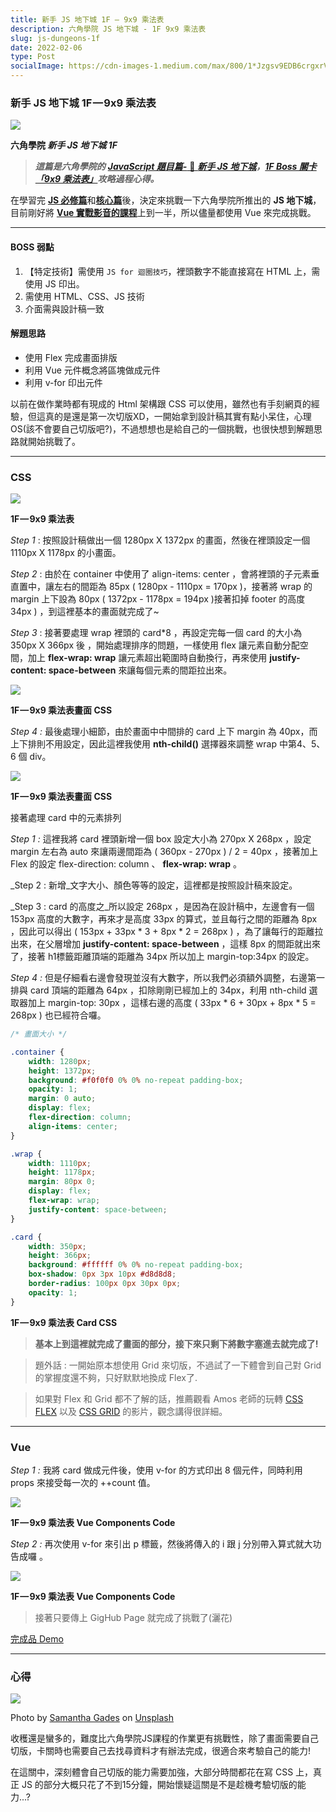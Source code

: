 ```yaml
---
title: 新手 JS 地下城 1F — 9x9 乘法表
description: 六角學院 JS 地下城 - 1F 9x9 乘法表
slug: js-dungeons-1f
date: 2022-02-06
type: Post
socialImage: https://cdn-images-1.medium.com/max/800/1*Jzgsv9EDB6crgxrVJCUY1g.png
---
```


### 新手 JS 地下城 1F — 9x9 乘法表

![](https://cdn-images-1.medium.com/max/800/1*Jzgsv9EDB6crgxrVJCUY1g.png)

**六角學院 _新手 JS 地下城 1F_**

> **_這篇是六角學院的_** [**_JavaScript 題目篇-_** 🐲 **_新手 JS 地下城_**](https://courses.hexschool.com/courses/enrolled/674121)**_，_**[**_1F Boss 關卡「9x9 乘法表」_**](https://courses.hexschool.com/courses/javascript-js/lectures/12019663)**_攻略過程心得。_**

在學習完 [**JS 必修篇**](https://courses.hexschool.com/courses/enrolled/1463822)和[**核心篇**](https://courses.hexschool.com/courses/enrolled/670037)後，決定來挑戰一下六角學院所推出的 **JS 地下城**，目前剛好將 [**Vue 實戰影音的課程**](https://courses.hexschool.com/courses/enrolled/1326387)上到一半，所以儘量都使用 Vue 來完成挑戰。

---

#### BOSS 弱點

1.  【特定技術】需使用 `JS for 迴圈技巧`，裡頭數字不能直接寫在 HTML 上，需使用 JS 印出。
2.  需使用 HTML、CSS、JS 技術
3.  介面需與設計稿一致

#### 解題思路

-   使用 Flex 完成畫面排版
-   利用 Vue 元件概念將區塊做成元件
-   利用 v-for 印出元件

以前在做作業時都有現成的 Html 架構跟 CSS 可以使用，雖然也有手刻網頁的經驗，但這真的是還是第一次切版XD，一開始拿到設計稿其實有點小呆住，心理OS(該不會要自己切版吧?)，不過想想也是給自己的一個挑戰，也很快想到解題思路就開始挑戰了。

---

### CSS

![](https://cdn-images-1.medium.com/max/800/1*CksRXYLjGxK3wZzECb1V2g.jpeg)

**1F — 9x9 乘法表**

_Step 1_ : 按照設計稿做出一個 1280px X 1372px 的畫面，然後在裡頭設定一個1110px X 1178px 的小畫面。

_Step 2_ : 由於在 container 中使用了 align-items: center ，會將裡頭的子元素垂直置中，讓左右的間距為 85px ( 1280px - 1110px = 170px )，接著將 wrap 的 margin 上下設為 80px ( 1372px - 1178px = 194px )接著扣掉 footer 的高度 34px ) ，到這裡基本的畫面就完成了~

_Step 3_ : 接著要處理 wrap 裡頭的 card*8 ，再設定完每一個 card 的大小為 350px X 366px 後 ，開始處理排序的問題，一樣使用 flex 讓元素自動分配空間，加上 **flex-wrap: wrap** 讓元素超出範圍時自動換行，再來使用 **justify-content: space-between** 來讓每個元素的間距拉出來。

![](https://cdn-images-1.medium.com/max/800/1*WFIHw5Y8hYF3ihysTlLrHw.png)

**1F — 9x9 乘法表畫面 CSS**

_Step 4 :_ 最後處理小細節，由於畫面中中間排的 card 上下 margin 為 40px，而上下排則不用設定，因此這裡我使用 **nth-child()** 選擇器來調整 wrap 中第4、5、6 個 div。

![](https://cdn-images-1.medium.com/max/800/1*29rzmlVYegcRMqSKFRpAsA.png)

**1F — 9x9 乘法表畫面 CSS**

接著處理 card 中的元素排列

_Step 1 :_ 這裡我將 card 裡頭新增一個 box 設定大小為 270px X 268px ，設定 margin 左右為 auto 來讓兩邊間距為 ( 360px - 270px ) / 2 = 40px ，接著加上 Flex 的設定 flex-direction: column 、 **flex-wrap: wrap** 。

_Step 2 : 新增_文字大小、顏色等等的設定，這裡都是按照設計稿來設定。

_Step 3 : card 的高度之_所以設定 268px ，是因為在設計稿中，左邊會有一個 153px 高度的大數字，再來才是高度 33px 的算式，並且每行之間的距離為 8px ，因此可以得出 ( 153px + 33px * 3 + 8px * 2 = 268px ) ，為了讓每行的距離拉出來，在父層增加 **justify-content: space-between** ，這樣 8px 的間距就出來了，接著 h1標籤距離頂端的距離為 34px 所以加上 margin-top:34px 的設定。

_Step 4 :_ 但是仔細看右邊會發現並沒有大數字，所以我們必須額外調整，右邊第一排與 card 頂端的距離為 64px ，扣除剛剛已經加上的 34px，利用 nth-child 選取器加上 margin-top: 30px ，這樣右邊的高度 ( 33px * 6 + 30px + 8px * 5 = 268px ) 也已經符合囉。

```css
/* 畫面大小 */

.container {
	width: 1280px;
	height: 1372px;
	background: #f0f0f0 0% 0% no-repeat padding-box;
	opacity: 1;
	margin: 0 auto;
	display: flex;
	flex-direction: column;
	align-items: center;
}

.wrap {
	width: 1110px;
	height: 1178px;
	margin: 80px 0;
	display: flex;
	flex-wrap: wrap;
	justify-content: space-between;
}

.card {
	width: 350px;
	height: 366px;
	background: #ffffff 0% 0% no-repeat padding-box;
	box-shadow: 0px 3px 10px #d8d8d8;
	border-radius: 100px 0px 30px 0px;
	opacity: 1;
}
```

**1F — 9x9 乘法表 Card CSS**

> **基本上到這裡就完成了畫面的部分，接下來只剩下將數字塞進去就完成了!**

> 題外話 : 一開始原本想使用 Grid 來切版，不過試了一下體會到自己對 Grid 的掌握度還不夠，只好默默地換成 Flex了.

> 如果對 Flex 和 Grid 都不了解的話，推薦觀看 Amos 老師的玩轉 [CSS FLEX](https://www.youtube.com/watch?v=_nCBQ6AIzDU) 以及 [CSS GRID](https://www.youtube.com/watch?v=fYcz3FUqv7M&t=3785s) 的影片，觀念講得很詳細。

---

### Vue

_Step 1 :_ 我將 card 做成元件後，使用 v-for 的方式印出 8 個元件，同時利用props 來接受每一次的 ++count 值。

![](https://cdn-images-1.medium.com/max/800/1*amfWauGRO9827G-12BsS5w.png)

**1F — 9x9 乘法表 Vue Components Code**

_Step 2 :_ 再次使用 v-for 來引出 p 標籤，然後將傳入的 i 跟 j 分別帶入算式就大功告成囉 。

![](https://cdn-images-1.medium.com/max/800/1*I1mX5F3Zsd33Fp8qP1eJlQ.png)

**1F — 9x9 乘法表 Vue Components Code**

> 接著只要傳上 GigHub Page 就完成了挑戰了(灑花)

[完成品 Demo](https://cofcat456.github.io/JS-Dungeons/1F/)

---

### 心得

![](https://cdn-images-1.medium.com/max/800/1*vlAJjyAs0X6wjnkWYCjM2w.jpeg)

Photo by [Samantha Gades](https://unsplash.com/@srosinger3997?utm_source=medium&utm_medium=referral) on [Unsplash](https://unsplash.com/?utm_source=medium&utm_medium=referral)

收穫還是蠻多的，難度比六角學院JS課程的作業更有挑戰性，除了畫面需要自己切版，卡關時也需要自己去找尋資料才有辦法完成，很適合來考驗自己的能力!

在這關中，深刻體會自己切版的能力需要加強，大部分時間都花在寫 CSS 上，真正 JS 的部分大概只花了不到15分鐘，開始懷疑這關是不是趁機考驗切版的能力...?